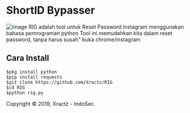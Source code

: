 # ShortID Bypasser
![image](https://github.com/Xractz/RIG/blob/master/rig.jpg)
RIG adalah tool untuk Reset Password Instagram menggunakan bahasa pemrograman python
Tool ini memudahkan kita dalam reset password, tanpa harus susah" buka chrome/instagram

## Cara Install
```
$pkg install python
$pip install requests
$git clone https://github.com/Xractz/RIG
$cd RIG
$python rig.py
```


Copyright © 2019, Xractz - IndoSec


